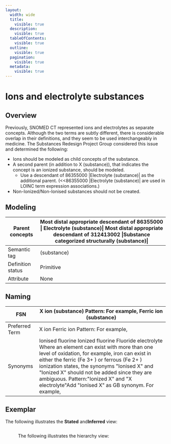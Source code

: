 ```yaml
---
layout:
  width: wide
  title:
    visible: true
  description:
    visible: true
  tableOfContents:
    visible: true
  outline:
    visible: true
  pagination:
    visible: true
  metadata:
    visible: true
---
```


# Ions and electrolyte substances

## Overview

Previously, SNOMED CT represented ions and electrolytes as separate concepts. Although the two terms are subtly different, there is considerable overlap in their definitions, and they seem to be used interchangeably in medicine. The Substances Redesign Project Group considered this issue and determined the following:

* Ions should be modeled as child concepts of the substance.
* A second parent (in addition to X (substance)), that indicates the concept is an ionized substance, should be modeled.
  * Use a descendant of 86355000 |Electrolyte (substance)| as the additional parent. (<<86355000 |Electrolyte (substance)| are used in LOINC term expression associations.)
* Non-Ionized/Non-Ionised substances should not be created.

## Modeling

| Parent concepts   | Most distal appropriate descendant of 86355000 \| Electrolyte (substance)\| Most distal appropriate descendant of 312413002 \|Substance categorized structurally (substance)\| |
| ----------------- | ------------------------------------------------------------------------------------------------------------------------------------------------------------------------------ |
| Semantic tag      | (substance)                                                                                                                                                                    |
| Definition status | Primitive                                                                                                                                                                      |
| Attribute         | None                                                                                                                                                                           |

## Naming

| FSN            | X ion (substance) Pattern: For example, Ferric ion (substance)                                                                                                                                                                                                                                                                                                                                      |
| -------------- | --------------------------------------------------------------------------------------------------------------------------------------------------------------------------------------------------------------------------------------------------------------------------------------------------------------------------------------------------------------------------------------------------- |
| Preferred Term | X ion Ferric ion Pattern: For example,                                                                                                                                                                                                                                                                                                                                                              |
| Synonyms       | Ionised fluorine Ionized fluorine Fluoride electrolyte Where an element can exist with more than one level of oxidation, for example, iron can exist in either the ferric (Fe 3+ ) or ferrous (Fe 2+ ) ionization states, the synonyms "Ionised X" and "Ionized X" should not be added since they are ambiguous. Pattern:"Ionized X" and "X electrolyte"Add "Ionised X" as GB synonym. For example, |

## Exemplar

The following illustrates the **Stated** and**Inferred** view:

<figure><img src="../../../../../../authoring/substance/images/174691612.png" alt=""><figcaption><p>The following illustrates the hierarchy view:</p></figcaption></figure>

<figure><img src="../../../../../../authoring/substance/images/174691613.png" alt=""><figcaption></figcaption></figure>
